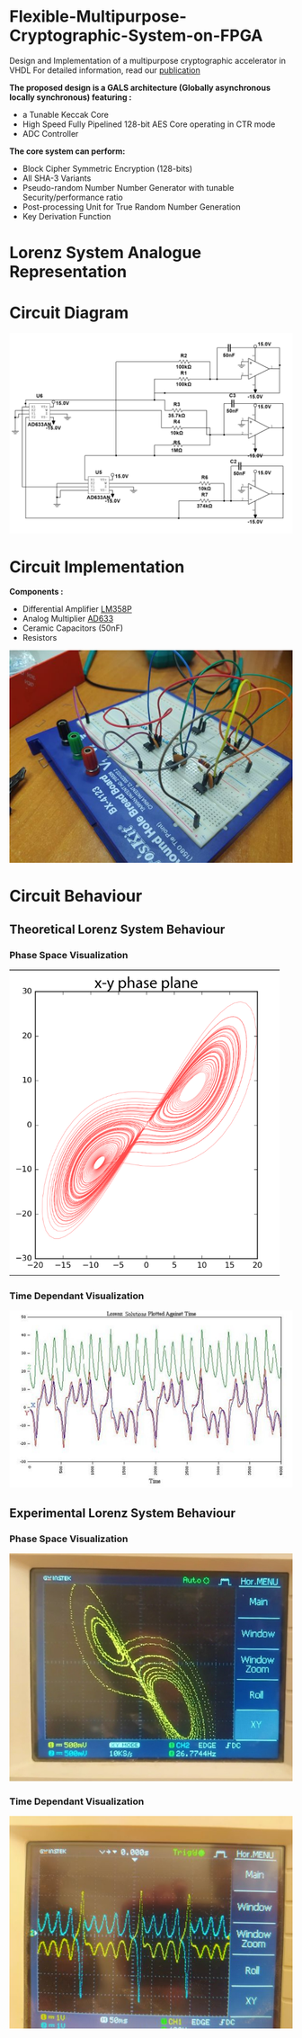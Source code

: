 # Flexible-Multipurpose-Cryptographic-System-on-FPGA
Design and Implementation of a multipurpose cryptographic accelerator in VHDL
For detailed information, read our [publication](https://ijeces.ferit.hr/index.php/ijeces/article/view/1445)

**The proposed design is a GALS architecture (Globally asynchronous locally synchronous) featuring :**
* a Tunable Keccak Core
* High Speed Fully Pipelined 128-bit AES Core operating in CTR mode
* ADC Controller

**The core system can perform:**
* Block Cipher Symmetric Encryption (128-bits)
* All SHA-3 Variants
* Pseudo-random Number Number Generator with tunable Security/performance ratio
* Post-processing Unit for True Random Number Generation
* Key Derivation Function

# Lorenz System Analogue Representation 
# Circuit Diagram 
![lorenz-diagram-multisim](https://github.com/Kalache-abdesattar/Flexible-Multipurpose-Cryptographic-System-on-FPGA/blob/main/Analog%20Lorenz%20System/lorenz_circuit.PNG)


# Circuit Implementation

**Components :**
* Differential Amplifier [LM358P](https://datasheet.octopart.com/LM358P-Texas-Instruments-datasheet-8220297.pdf)
* Analog Multiplier [AD633](https://www.analog.com/media/en/technical-documentation/data-sheets/ad633.pdf)
* Ceramic Capacitors (50nF)
* Resistors


![lorenz-implementation](https://github.com/Kalache-abdesattar/Flexible-Multipurpose-Cryptographic-System-on-FPGA/blob/main/lorenzCircuit.jpg)

# Circuit Behaviour 

## Theoretical Lorenz System Behaviour

### Phase Space Visualization

![lorenz-attractor-phase-space](https://github.com/Kalache-abdesattar/Flexible-Multipurpose-Cryptographic-System-on-FPGA/blob/main/Analog%20Lorenz%20System/lorenz-theoretical.PNG)

### Time Dependant Visualization

![lorenz-time](https://github.com/Kalache-abdesattar/Flexible-Multipurpose-Cryptographic-System-on-FPGA/blob/main/Analog%20Lorenz%20System/lorenz-time.png)

## Experimental Lorenz System Behaviour

### Phase Space Visualization

[![IMAGE ALT TEXT HERE](https://github.com/Kalache-abdesattar/Flexible-Multipurpose-Cryptographic-System-on-FPGA/blob/main/Analog%20Lorenz%20System/oscillo.jpg)](https://youtu.be/wafvf3TThYw)

### Time Dependant Visualization

[![IMAGE ALT TEXT HERE](https://github.com/Kalache-abdesattar/Flexible-Multipurpose-Cryptographic-System-on-FPGA/blob/main/Analog%20Lorenz%20System/Lorenz-system-time-dependant.jpg)](https://youtu.be/dwXIzn29e0U)
